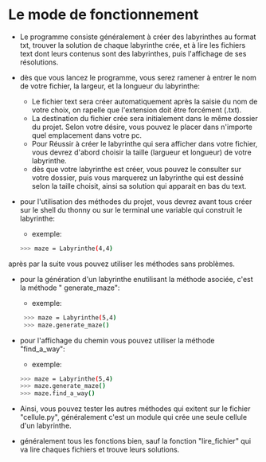 # Le mode de fonctionnement

- Le programme consiste généralement à créer des labyrinthes au format txt, trouver la solution de chaque labyrinthe crée, et à lire les fichiers text dont leurs contenus sont des labyrinthes, puis l'affichage de ses résolutions.

- dès que vous lancez le programme, vous serez ramener à entrer le nom de votre fichier, la largeur, et la longueur du labyrinthe:
   * Le fichier text sera créer automatiquement après la saisie du nom de votre choix, on rapelle que l'extension doit être forcément (.txt).  
   * La destination du fichier crée sera initialement dans le même dossier du projet. Selon votre désire, vous pouvez le placer dans n'importe quel emplacement dans votre pc.
   * Pour Réussir à créer le labyrinthe qui sera afficher dans votre fichier, vous devrez d'abord choisir la taille (largueur et longueur) de votre labyrinthe.
   * dès que votre labyrinthe est créer, vous pouvez le consulter sur votre dossier, puis vous marquerez un labyrinthe qui est dessiné selon la taille choisit, ainsi sa solution qui apparait en bas du text.

- pour l'utilisation des méthodes du projet, vous devrez avant tous créer sur le shell du thonny ou sur le terminal une variable qui construit le labyrinthe:
   * exemple: 
   ```bash
   >>> maze = Labyrinthe(4,4)
   ```
après par la suite vous pouvez utiliser les méthodes sans problèmes.

- pour la génération d'un labyrinthe enutilisant la méthode asociée, c'est la méthode " generate_maze":
   * exemple: 
   ```bash
    >>> maze = Labyrinthe(5,4)
    >>> maze.generate_maze()
   ```
- pour l'affichage du chemin vous pouvez utiliser la méthode "find_a_way":
   * exemple: 
   ```bash
   >>> maze = Labyrinthe(5,4)
   >>> maze.generate_maze() 
   >>> maze.find_a_way()
   ```
- Ainsi, vous pouvez tester les autres méthodes qui exitent sur le fichier "cellule.py", généralement c'est un module qui crée une seule cellule d'un labyrinthe.

- généralement tous les fonctions bien, sauf la fonction "lire_fichier" qui va lire chaques fichiers et trouve leurs solutions.

